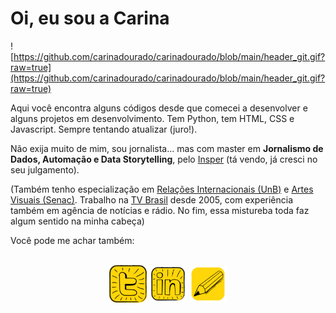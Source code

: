 # Oi, eu sou a Carina

![https://github.com/carinadourado/carinadourado/blob/main/header_git.gif?raw=true](https://github.com/carinadourado/carinadourado/blob/main/header_git.gif?raw=true)

Aqui você encontra alguns códigos desde que comecei a desenvolver e alguns projetos em desenvolvimento. Tem Python, tem HTML, CSS e Javascript. Sempre tentando atualizar (juro!).

Não exija muito de mim, sou jornalista... mas com master em **Jornalismo de Dados, Automação e Data Storytelling**, pelo [Insper](https://www.insper.edu.br/pos-graduacao/master-em-jornalismo-de-dados-automacao-e-data-storytelling/) (tá vendo, já cresci no seu julgamento).

(Também tenho especialização em [Relações Internacionais (UnB)](http://irel.unb.br/) e [Artes Visuais (Senac)](https://www.ead.senac.br/pos-graduacao/gestao-cultural-cultura-desenvolvimento-e-mercado/). Trabalho na [TV Brasil](https://tvbrasil.ebc.com.br/) desde 2005, com experiência também em agência de notícias e rádio. No fim, essa mistureba toda faz algum sentido na minha cabeça)

Você pode me achar também:

<div style="display: inline_block;" align="center"><br>
  <a href="https://twitter.com/carinadourado" target="_blank"><img align="center" height="60" width="60" src="https://github.com/carinadourado/carinadourado/blob/main/twitter_icon.jpg?raw=true"></a>
  <a href="https://www.linkedin.com/in/carinadourado" target="_blank"><img align="center" height="60" width="60" src="https://github.com/carinadourado/carinadourado/blob/main/linkedin_icon.png?raw=true"></a>
  <a href="mailto:carina.dourado@gmail.com"><img align="center" height="60" width="60" src="https://github.com/carinadourado/carinadourado/blob/main/email_icon.png?raw=true"></a>
</div>
